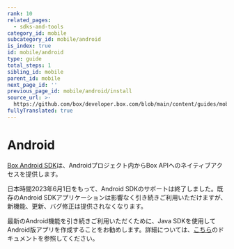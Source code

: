 ```yaml
---
rank: 10
related_pages:
  - sdks-and-tools
category_id: mobile
subcategory_id: mobile/android
is_index: true
id: mobile/android
type: guide
total_steps: 1
sibling_id: mobile
parent_id: mobile
next_page_id: ''
previous_page_id: mobile/android/install
source_url: >-
  https://github.com/box/developer.box.com/blob/main/content/guides/mobile/android/index.md
fullyTranslated: true
---
```

# Android

[Box Android SDK][android-sdk]は、Androidプロジェクト内からBox APIへのネイティブアクセスを提供します。

<Message type="warning">

日本時間2023年6月1日をもって、Android SDKのサポートは終了しました。既存のAndroid SDKアプリケーションは影響なく引き続きご利用いただけますが、新機能、更新、バグ修正は提供されなくなります。

最新のAndroid機能を引き続きご利用いただくために、Java SDKを使用してAndroid版アプリを作成することをお勧めします。詳細については、[こちら][android-docs]のドキュメントを参照してください。

</Message>

[android-sdk]: https://github.com/box/box-android-sdk

[android-docs]: https://github.com/box/box-java-sdk/blob/main/doc/android.md
